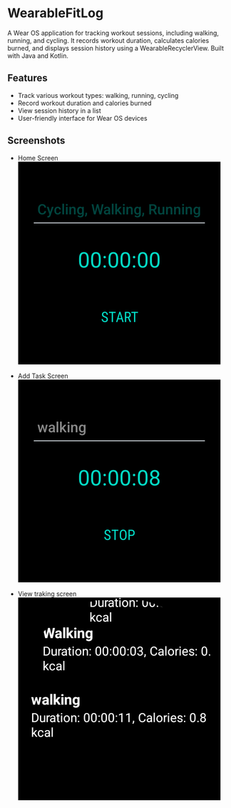 # WearableFitLog
 A Wear OS application for tracking workout sessions, including walking, running, and cycling. It records workout duration, calculates calories burned, and displays session history using a WearableRecyclerView. Built with Java and Kotlin.


## Features

- Track various workout types: walking, running, cycling
- Record workout duration and calories burned
- View session history in a list
- User-friendly interface for Wear OS devices
## Screenshots

- Home Screen
![Home Screen](images/Home.png)

- Add Task Screen
![Workout Session](images/addTask.png)

- View traking screen
![Session History](images/viewTraking.png)
